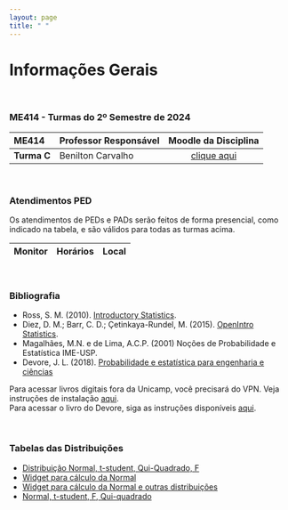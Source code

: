 ```yaml
---
layout: page
title: " "
---
```


# Informações Gerais

<br/>

### ME414 - Turmas do 2º Semestre de 2024

| ME414        | Professor Responsável        |  Moodle da Disciplina |  
|:-------------|:-----------------------------|:-----------------------------:|
| **Turma C**  | Benilton Carvalho|  [clique aqui](https://moodle.ggte.unicamp.br/course/view.php?id=21221) |

<br />

### Atendimentos PED

Os atendimentos de PEDs e PADs serão feitos de forma presencial, <!-- PEDs serão feitos tanto presencial quanto pelo Google Meet, --> como indicado na tabela, e são válidos para todas as turmas acima.

| Monitor                           | Horários                        |  Local             |  
|:----------------------------------|:--------------------------------|:-------------------|

                

<!-- Contatos para agendamento de atendimentos (adicionar o símbolo arroba seguido de dac <ponto> unicamp <ponto> br:  -->

<!-- * (PED): axxxxxx  -->
<!-- * (PAD): bxxxxxx -->

<!-- **Importante:** os monitores destacados acima com "Agendamento Requerido" poderão não estar presentes no horário/local listado acima caso não haja uma solicitação explícita de pessoas interessadas. Se um atendimento é previsto para a sexta-feira, às 17:30, a parte interessada deve contatar o monitor até às 17:30 da quinta-feira. -->

<br />

### Bibliografia

* Ross, S. M. (2010). [Introductory Statistics](http://www.sciencedirect.com/science/book/9780123743886).
* Diez, D. M.; Barr, C. D.; Çetinkaya-Rundel, M. (2015). [OpenIntro Statistics](https://leanpub.com/openintro-statistics).
* Magalhães, M.N. e de Lima, A.C.P. (2001) Noções de Probabilidade e Estatística IME-USP.
* Devore, J. L. (2018). [Probabilidade e estatística para engenharia e ciências](	http://acervus.unicamp.br/index.asp?codigo_sophia=1138563)

Para acessar livros digitais fora da Unicamp, você precisará do VPN. Veja instruções de instalação [aqui](http://www.ccuec.unicamp.br/ccuec/acesso_remoto_vpn). <br />
Para acessar o livro do Devore, siga as instruções disponíveis [aqui](https://www.biblioteca.fea.unicamp.br/sites/biblioteca/files/GuiaDeAcessoAosE-booksCengage.pdf).

<br />

### Tabelas das Distribuições

* [Distribuição Normal, t-student, Qui-Quadrado, F](Tabelas-impressao.pdf)
* [Widget para cálculo da Normal](https://www.wolframalpha.com/widgets/gallery/view.jsp?id=9bd010a31f27d2500aede72eb5852af2)
* [Widget para cálculo da Normal e outras distribuições](https://gallery.shinyapps.io/dist_calc/)
* [Normal, t-student, F, Qui-quadrado](http://www.bertolo.pro.br/FinEst/Estatistica/DistribuicaoProbabilidades2/normal/index.html)
